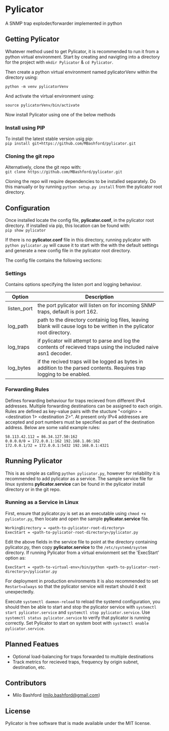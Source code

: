 # Pylicator #
A SNMP trap exploder/forwarder implemented in python

## Getting Pylicator ##
Whatever method used to get Pylicator, it is recommended to run it from a python virtual environment. Start by creating and navigting into a directory for the project with `mkdir Pylicator` & `cd Pylicator`.

Then create a python virtual environment named pylicatorVenv within the directory using:  

`python -m venv pylicatorVenv`  

And activate the virtual environment using:  

`source pylicatorVenv/bin/activate`

Now install Pylicator using one of the below methods

### Install using PIP ###
To install the latest stable version usig pip:  
`pip install git+https://github.com/MBashford/pylicator.git`

### Cloning the git repo ###
Alternatively, clone the git repo with:  
`git clone https://github.com/MBashford/pylicator.git`

Cloning the repo will require dependencies to be installed separately. Do this manually or by running `python setup.py install` from the pylicator root directory.

## Configuration ##
Once installed locate the config file, **pylicator.conf**, in the pylicator root directory. If installed via pip, this location can be found with:  
`pip show pylicator`

If there is no **pylicator.conf** file in this directory, running pylicator with `python pylicator.py` will cause it to start with the with the default settings and generate a new config file in the pylicator root directory.

The config file contains the following sections:

### Settings ###
Contains options specifying the listen port and logging behaviour. 

Option | Description
-- | --
listen_port | the port pylicator will listen on for incoming SNMP traps, default is port 162.
log_path | path to the directory containig log files, leaving blank will cause logs to be written in the pylicator root directory.
log_traps | if pylicator will attempt to parse and log the contents of recieved traps using the included naive asn1 decoder.
log_bytes | if the recived traps will be logged as bytes in addition to the parsed contents. Requires trap logging to be enabled.


### Forwarding Rules ###
Defines forwarding behaviour for traps recieved from different IPv4 addresses. Multiple forwarding destinations can be assigned to each origin. Rules are defined as key-value pairs with the stucture 
"\<origin\> = \<destination 1\> \<destination 2\>". At present only IPv4 addresses are accepted and port numbers must be specified as part of the destination address. Below are some valid example rules:  
```
58.113.42.112 = 86.34.127.50:162
0.0.0.0/0 = 172.0.0.1:162 192.168.1.86:162
172.0.0.1/32 = 172.0.0.1:5432 192.168.0.1:4321
```

## Running Pylicator ##
This is as simple as calling `python pylicator.py`, however for reliability it is recommended to add pylicator as a service. The sample service file for linux systems **pylicator.service** can be found in the pylicator install directory or in the git repo. 

### Running as a Service in Linux ###
First, ensure that pylicator.py is set as an executable using `chmod +x pylicator.py`, then locate and open the sample **pylicator.service** file.
```
WorkingDirectory = <path-to-pylicator-root-directory>  
ExecStart = <path-to-pylicator-root-directory>/pylicator.py
```

Edit the above fields  in the service file to point at the directory containing pylicator.py, then copy **pylicator.service** to the `/etc/systemd/system` directory. If running Pylicator from a virtual envionment set the 'ExecStart' option as:

`ExecStart = <path-to-virtual-env>/bin/python <path-to-pylicator-root-directory>/pylicator.py`  

For deployment in production environments it is also recommended to set `Restart=always` so that the pylicator service will restart should it exit unexpectedly. 

Execute `systemctl daemon-reload` to reload the systemd configuration, you should then be able to start and stop the pylicator service with `systemctl start pylicator.service` and `systemctl stop pylicator.service`. Use `systemctl status pylicator.service` to verify that pylicator is running correctly. Set Pylicator to start on system boot with `systemctl enable pylicator.service`.

## Planned Featues ##
- Optional load-balancing for traps forwarded to multiple destinations
- Track metrics for recieved traps, frequency by origin subnet, destination, etc.

## Contributors ##
- Milo Bashford (<milo.bashford@gmail.com>)

## License ##
Pylicator is free software that is made available under the MIT license.

